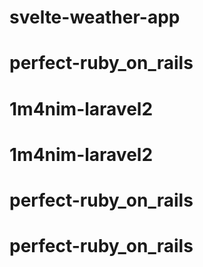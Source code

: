 # svelte-weather-app
# perfect-ruby_on_rails
# 1m4nim-laravel2
# 1m4nim-laravel2
# perfect-ruby_on_rails
# perfect-ruby_on_rails
